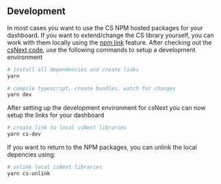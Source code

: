 

## Development

In most cases you want to use the CS NPM hosted packages for your dashboard. If you want to extend/change the CS library yourself, you can work with them locally using the [npm link](https://yarnpkg.com/lang/en/docs/cli/link/) feature. After checking out the [csNext code](https://github.com/TNOCS/csnext), use the following commands to setup a development environment

``` bash
# install all dependencies and create links 
yarn

# compile typescript, create bundles, watch for changes
yarn dev
```

After setting up the development environment for csNext you can now setup the links for your dashboard

``` bash
# create link to local csNext libraries
yarn cs-dev
```

If you want to return to the NPM packages, you can unlink the local depencies using:

``` bash
# unlink local csNext libraries
yarn cs-unlink
```

